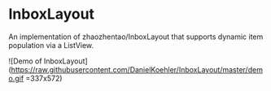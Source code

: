 # InboxLayout
An implementation of zhaozhentao/InboxLayout that supports dynamic item population via a ListView.

![Demo of InboxLayout](https://raw.githubusercontent.com/DanielKoehler/InboxLayout/master/demo.gif =337x572)
